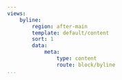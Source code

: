 ```yaml
---
views:
    byline:
        region: after-main
        template: default/content
        sort: 1
        data:
            meta:
                type: content
                route: block/byline
...
```

